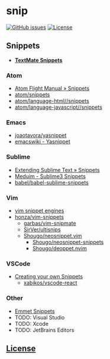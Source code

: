 # snip
[![GitHub issues](https://img.shields.io/github/issues/dunstontc/snip.svg)](https://github.com/dunstontc/snip/issues)
[![License](https://img.shields.io/github/license/dunstontc/snip.svg)](https://github.com/dunstontc/snip/blob/master/LICENSE)


## Snippets
- [**TextMate Snippets**](http://manual.macromates.com/en/snippets)

### Atom
- [Atom Flight Manual » Snippets](https://flight-manual.atom.io/using-atom/sections/snippets/)
- [atom/snippets](https://github.com/atom/snippets)
- [atom/language-html//snippets](https://github.com/atom/language-html/blob/master/snippets/language-html.cson)
- [atom/language-javascript//snippets](https://github.com/atom/language-javascript/blob/master/snippets/language-javascript.cson)

### Emacs
- [joaotavora/yasnippet](https://github.com/joaotavora/yasnippet)
- [emacswiki - Yasnippet](https://www.emacswiki.org/emacs/Yasnippet)

### Sublime
- [Extending Sublime Text » Snippets](http://docs.sublimetext.info/en/latest/extensibility/snippets.html)
- [Meduim - Sublime3 Snippets](https://medium.freecodecamp.org/a-guide-to-preserving-your-wrists-with-sublime-text-snippets-7541662a53f2)
- [babel/babel-sublime-snippets](https://github.com/babel/babel-sublime-snippets)

### Vim
- [vim snippet engines](http://vim-wiki.mawercer.de/wiki/topic/text-snippets-skeletons-templates.html)
- [honza/vim-snippets](https://github.com/honza/vim-snippets)
  - [garbas/vim-snipmate](https://github.com/garbas/vim-snipmate)
  - [SirVer/ultisnips](https://github.com/SirVer/ultisnips)
  - [Shougo/neosnippet.vim](https://github.com/Shougo/neosnippet.vim)
    - [Shougo/neosnippet-snippets](https://github.com/Shougo/neosnippet-snippets)
    - [Shougo/deoppet.nvim](https://github.com/Shougo/deoppet.nvim)

### VSCode
- [Creating your own Snippets](https://code.visualstudio.com/docs/editor/userdefinedsnippets)
  - [xabikos/vscode-react](https://github.com/xabikos/vscode-react)

### Other
- [Emmet Snippets](https://docs.emmet.io/customization/snippets/)
- TODO: Visual Studio
- TODO: Xcode
- TODO: JetBrains Editors


## [License](https://github.com/dunstontc/snip/blob/master/LICENSE)

